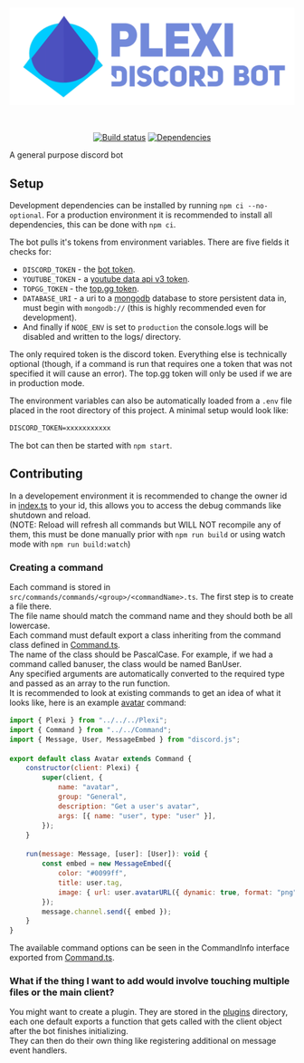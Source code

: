 <div align="center">
  <br />
  <p>
    <a href="https://github.com/Nigecat/Plexi"><img src="banner.png" width="546" alt="Plexi" /></a>
  </p>
  <br />
  <p>
    <a href="https://github.com/Nigecat/Plexi"><img src="https://circleci.com/gh/Nigecat/Plexi.svg?style=svg&circle-token=5401c770dc2a6dad53621bbe9a9371bf47835a26" alt="Build status" /></a>
    <a href="https://david-dm.org/Nigecat/Plexi"><img src="https://david-dm.org/Nigecat/Plexi/status.svg" alt="Dependencies" /></a>
  </p>
</div>

A general purpose discord bot

## Setup

Development dependencies can be installed by running `npm ci --no-optional`.
For a production environment it is recommended to install all dependencies, this can be done with `npm ci`.

The bot pulls it's tokens from environment variables. There are five fields it checks for:

- `DISCORD_TOKEN` - the [bot token](https://discord.com/developers/applications).
- `YOUTUBE_TOKEN` - a [youtube data api v3 token](https://console.developers.google.com/apis/credentials).
- `TOPGG_TOKEN` - the [top.gg token](https://top.gg/api/docs#mybots).
- `DATABASE_URI` - a uri to a [mongodb](https://www.mongodb.com/) database to store persistent data in, must begin with `mongodb://` (this is highly recommended even for development).
- And finally if `NODE_ENV` is set to `production` the console.logs will be disabled and written to the logs/ directory.

The only required token is the discord token. Everything else is technically optional (though, if a command is run that requires one a token that was not specified it will cause an error).
The top.gg token will only be used if we are in production mode.

The environment variables can also be automatically loaded from a `.env` file placed in the root directory of this project.
A minimal setup would look like:

```markdown
DISCORD_TOKEN=xxxxxxxxxxx
```

The bot can then be started with `npm start`.


## Contributing

In a developement environment it is recommended to change the owner id in [index.ts](index.ts) to your id, this allows you to access the debug commands like shutdown and reload.  
(NOTE: Reload will refresh all commands but WILL NOT recompile any of them, this must be done manually prior with `npm run build` or using watch mode with `npm run build:watch`)

### Creating a command

Each command is stored in `src/commands/commands/<group>/<commandName>.ts`. The first step is to create a file there.   
The file name should match the command name and they should both be all lowercase.  
Each command must default export a class inheriting from the command class defined in [Command.ts](src/commands/Command.ts).  
The name of the class should be PascalCase. For example, if we had a command called banuser, the class would be named BanUser.  
Any specified arguments are automatically converted to the required type and passed as an array to the run function.  
It is recommended to look at existing commands to get an idea of what it looks like, here is an example [avatar](src/commands/commands/General/avatar.ts) command:
```javascript
import { Plexi } from "../../../Plexi";
import { Command } from "../../Command";
import { Message, User, MessageEmbed } from "discord.js";

export default class Avatar extends Command {
    constructor(client: Plexi) {
        super(client, {
            name: "avatar",
            group: "General",
            description: "Get a user's avatar",
            args: [{ name: "user", type: "user" }],
        });
    }

    run(message: Message, [user]: [User]): void {
        const embed = new MessageEmbed({
            color: "#0099ff",
            title: user.tag,
            image: { url: user.avatarURL({ dynamic: true, format: "png", size: 512 }) },
        });
        message.channel.send({ embed });
    }
}
```
The available command options can be seen in the CommandInfo interface exported from [Command.ts](src/commands/Command.ts).

### What if the thing I want to add would involve touching multiple files or the main client?
You might want to create a plugin. They are stored in the [plugins](src/plugins/) directory, each one default exports a function that gets called with the client object after the bot finishes initializing.  
They can then do their own thing like registering additional on message event handlers.
